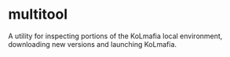 # multitool
A utility for inspecting portions of the KoLmafia local environment, downloading new versions and launching KoLmafia.
